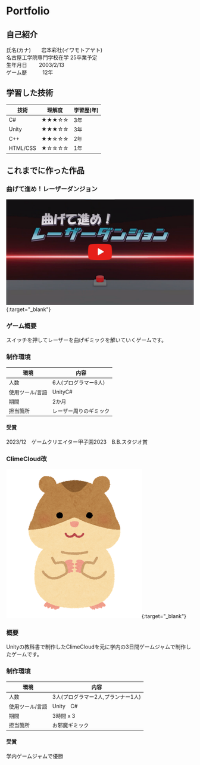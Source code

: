 # Portfolio

## 自己紹介
氏名(カナ)　　岩本彩杜(イワモトアヤト)  
名古屋工学院専門学校在学 25卒業予定  
生年月日　　 2003/2/13   
ゲーム歴　　　12年  

## 学習した技術  


| 技術     | 理解度 | 学習歴(年) |
|----------|--------|-----------|
| C#       | ★★★☆☆  | 3年        |
| Unity    | ★★★☆☆  | 3年        |
| C++      | ★★☆☆☆  | 2年        |
| HTML/CSS | ★☆☆☆☆  | 1年        |


## これまでに作った作品
### 曲げて進め！レーザーダンジョン
[![ここから動画に飛べます](/img/preview.png)](https://www.youtube.com/watch?v=vAu2sqNFRJk){:target="_blank"}  

### ゲーム概要
スイッチを押してレーザーを曲げギミックを解いていくゲームです。

### 制作環境

| 環境         | 内容                   |
|--------------|-----------------------|
| 人数         | 6人(プログラマー6人)   |
| 使用ツール/言語 | UnityC#             |
| 期間         | 2か月                  |
| 担当箇所     | レーザー周りのギミック  |


#### 受賞
2023/12　ゲームクリエイター甲子園2023　B.B.スタジオ賞

### ClimeCloud改
[![ここから動画に飛べます](/img/ham.png)](){:target="_blank"}  
### 概要
Unityの教科書で制作したClimeCloudを元に学内の3日間ゲームジャムで制作したゲームです。

### 制作環境

| 環境         | 内容                    |
|------------|-------------------------|
| 人数         | 3人(プログラマー2人,プランナー1人) |
| 使用ツール/言語 | Unity　C#                |
| 期間         | 3時間 x 3               |
| 担当箇所     | お邪魔ギミック               |

#### 受賞
学内ゲームジャムで優勝

### 
